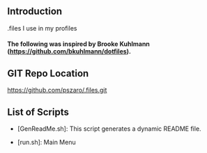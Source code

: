                    
Introduction
-----------------
.files I use in my profiles

#### The following was inspired by Brooke Kuhlmann (https://github.com/bkuhlmann/dotfiles).
                   
GIT Repo Location
-----------------
https://github.com/pszaro/.files.git
                   
List of Scripts
-----------------

  - [GenReadMe.sh]:
   This script generates a dynamic README file.

  - [run.sh]:
   Main Menu

